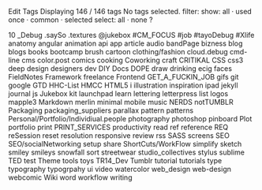 Edit Tags Displaying 
146 / 146 tags
No tags selected.
filter: show: all ‧ used once ‧ common ‧ selected select: all ‧ none ? 



10 
_Debug 
.saySo 
.textures 
@jukebox 
#CM_FOCUS 
#job 
#tayoDebug 
#Xlife 
anatomy 
angular 
animation 
api 
app 
article 
audio 
bandPage 
bizness 
blog 
blogs 
books 
bootcamp 
brush 
cartoon 
clothing/fashion 
cloud.debug 
cmd-line 
cms 
color.post 
comics 
cooking 
Coworking 
craft 
CRITIKAL 
CSS 
css3 
deep 
design 
designers 
dev 
DIY 
Docs 
DOPE 
draw 
drinking 
ecig 
faces 
FieldNotes 
Framework 
freelance 
Frontend 
GET_A_FUCKIN_JOB 
gifs 
git 
google 
GTD 
HHC-List 
HMCC 
HTML5 
i 
illustration 
inspiration 
ipad 
jekyll 
journal 
js 
Jukebox 
kit 
launchpad 
learn 
lettering 
letterpress 
list 
logos 
mapple3 
Markdown 
merlin 
minimal 
mobile 
music 
NERDS 
notTUMBLR 
Packaging 
packaging_suppliers 
parallax 
pattern 
patterns 
Personal/Portfolio/Individiual.people 
photography 
photoshop 
pinboard 
Plot 
portfolio 
print 
PRINT_SERVICES 
productivity 
read 
ref 
reference 
REQ 
reSession 
reset 
resolution 
responsive 
review 
rss 
SASS 
screens 
SEO 
SEO/socialNetworking 
setup 
share 
ShortCuts/WorkFlow 
simplify 
sketch 
smiley 
smileys 
snowfall 
sort 
streetwear 
studio_collectives 
stylus 
sublime 
TED 
test 
Theme 
tools 
toys 
TR14_Dev 
Tumblr 
tutorial 
tutorials 
type 
typography 
typogrpahy 
ui 
video watercolor 
web_design 
web-design 
webcomic 
Wiki 
word 
workflow 
writing